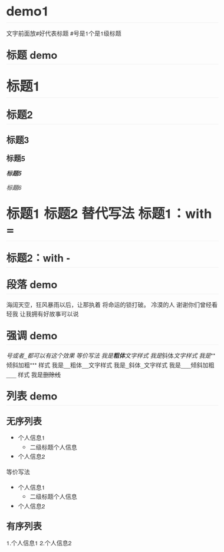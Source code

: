 <!DOCTYPE html PUBLIC "-//W3C//DTD HTML 4.01 Strict//EN" "http://www.w3.org/TR/html4/strict.dtd">
<html>
<head>
<meta http-equiv="Content-Type" content="text/html; charset=UTF-8">
<title>C:\Users\shilei\Desktop\hello\MarkDown\.demo1.md.html</title>


<style type="text/css">
body {
	color: #333;
	font: 13px/1.4 "Helvetica Neue", Helvetica, "Segoe UI", Arial, freesans, sans-serif;
	padding: 0;
	margin: 0;
}

a {
	background: transparent;
	color: #4183c4;
	text-decoration: none;
}

a:active,
a:hover {
	outline: 0 none;
	text-decoration: underline;
}

abbr[title] {
	border-bottom: 1px dotted;
}

b,
strong {
	font-weight: bold;
}

dfn {
	font-style: italic;
}
h1 {
	font-size: 2em;
	margin: 0.67em 0;
}
mark {
	background: #ff0;
	color: #000;
}
small {
	font-size: 80%;
}
sub, sup {
	font-size: 75%;
	line-height: 0;
	position: relative;
	vertical-align: baseline;
}
sup {
	top: -0.5em;
}
sub {
	bottom: -0.25em;
}
img {
	border: 0 none;
}
svg:not(:root) {
	overflow: hidden;
}
figure {
	margin: 1em 40px;
}
hr {
	box-sizing: content-box;
	height: 0;
}

code,
kbd,
pre,
samp {
	font-family: monospace,monospace;
	font-size: 1em;
}

pre {
	overflow: auto;
	font: 12px Consolas,"Liberation Mono",Menlo,Courier,monospace;
	margin-bottom: 0;
	margin-top: 0;
}

.markdown-body {
	padding: 30px;
	font-size: 16px;
	line-height: 1.6;
	word-wrap: break-word;
}

.markdown-body>*:first-child {
	margin-top: 0 !important;
}

.markdown-body>*:last-child {
	margin-bottom: 0 !important;
}

.markdown-body .absent {
	color: #c00;
}

.markdown-body .anchor {
	position: absolute;
	top: 0;
	bottom: 0;
	left: 0;
	display: block;
	padding-right: 6px;
	padding-left: 30px;
	margin-left: -30px;
}

.markdown-body .anchor:focus {
	outline: none;
}

.markdown-body h1,
.markdown-body h2,
.markdown-body h3,
.markdown-body h4,
.markdown-body h5,
.markdown-body h6 {
	position: relative;
	margin-top: 1em;
	margin-bottom: 16px;
	font-weight: bold;
	line-height: 1.4;
}

.markdown-body h1 .octicon-link,
.markdown-body h2 .octicon-link,
.markdown-body h3 .octicon-link,
.markdown-body h4 .octicon-link,
.markdown-body h5 .octicon-link,
.markdown-body h6 .octicon-link {
	display: none;
	color: #000;
	vertical-align: middle;
}

.markdown-body h1:hover .anchor,
.markdown-body h2:hover .anchor,
.markdown-body h3:hover .anchor,
.markdown-body h4:hover .anchor,
.markdown-body h5:hover .anchor,
.markdown-body h6:hover .anchor {
	padding-left: 8px;
	margin-left: -30px;
	line-height: 1;
	text-decoration: none;
}

.markdown-body h1:hover .anchor .octicon-link,
.markdown-body h2:hover .anchor .octicon-link,
.markdown-body h3:hover .anchor .octicon-link,
.markdown-body h4:hover .anchor .octicon-link,
.markdown-body h5:hover .anchor .octicon-link,
.markdown-body h6:hover .anchor .octicon-link {
	display: inline-block;
}

.markdown-body h1 tt,
.markdown-body h1 code,
.markdown-body h2 tt,
.markdown-body h2 code,
.markdown-body h3 tt,
.markdown-body h3 code,
.markdown-body h4 tt,
.markdown-body h4 code,
.markdown-body h5 tt,
.markdown-body h5 code,
.markdown-body h6 tt,
.markdown-body h6 code {
	font-size: inherit;
}

.markdown-body h1 {
	padding-bottom: 0.3em;
	font-size: 2.25em;
	line-height: 1.2;
	border-bottom: 1px solid #eee;
}

.markdown-body h2 {
	padding-bottom: 0.3em;
	font-size: 1.75em;
	line-height: 1.225;
	border-bottom: 1px solid #eee;
}

.markdown-body h3 {
	font-size: 1.5em;
	line-height: 1.43;
}

.markdown-body h4 {
	font-size: 1.25em;
}

.markdown-body h5 {
	font-size: 1em;
}

.markdown-body h6 {
	font-size: 1em;
	color: #777;
}

.markdown-body p,.markdown-body blockquote,
.markdown-body ul,.markdown-body ol,
.markdown-body dl,.markdown-body table,
.markdown-body pre {
	margin-top: 0;
	margin-bottom: 16px;
}

.markdown-body hr {
	height: 4px;
	padding: 0;
	margin: 16px 0;
	background-color: #e7e7e7;
	border: 0 none;
}

.markdown-body ul,
.markdown-body ol {
	padding-left: 2em;
}

.markdown-body ul.no-list,
.markdown-body ol.no-list {
	padding: 0;
	list-style-type: none;
}

.markdown-body ul ul,
.markdown-body ul ol,
.markdown-body ol ol,
.markdown-body ol ul {
	margin-top: 0;
	margin-bottom: 0;
}

.markdown-body li>p {
	margin-top: 16px;
}

.markdown-body dl {
	padding: 0;
}

.markdown-body dl dt {
	padding: 0;
	margin-top: 16px;
	font-size: 1em;
	font-style: italic;
	font-weight: bold;
}

.markdown-body dl dd {
	padding: 0 16px;
	margin-bottom: 16px;
}

.markdown-body blockquote {
	padding: 0 15px;
	color: #777;
	border-left: 4px solid #ddd;
}

.markdown-body blockquote>:first-child {
	margin-top: 0;
}

.markdown-body blockquote>:last-child {
	margin-bottom: 0;
}

.markdown-body table {
	display: block;
	width: 100%;
	overflow: auto;
	word-break: normal;
	word-break: keep-all;
}

.markdown-body table th {
	font-weight: bold;
}

.markdown-body table th,
.markdown-body table td {
	padding: 6px 13px;
	border: 1px solid #ddd;
}

.markdown-body table tr {
	background-color: #fff;
	border-top: 1px solid #ccc;
}

.markdown-body table tr:nth-child(2n) {
	background-color: #f8f8f8;
}

.markdown-body img {
	max-width: 100%;
	-moz-box-sizing: border-box;
	box-sizing: border-box;
}

.markdown-body span.frame {
	display: block;
	overflow: hidden;
}

.markdown-body span.frame>span {
	display: block;
	float: left;
	width: auto;
	padding: 7px;
	margin: 13px 0 0;
	overflow: hidden;
	border: 1px solid #ddd;
}

.markdown-body span.frame span img {
	display: block;
	float: left;
}

.markdown-body span.frame span span {
	display: block;
	padding: 5px 0 0;
	clear: both;
	color: #333;
}

.markdown-body span.align-center {
	display: block;
	overflow: hidden;
	clear: both;
}

.markdown-body span.align-center>span {
	display: block;
	margin: 13px auto 0;
	overflow: hidden;
	text-align: center;
}

.markdown-body span.align-center span img {
	margin: 0 auto;
	text-align: center;
}

.markdown-body span.align-right {
	display: block;
	overflow: hidden;
	clear: both;
}

.markdown-body span.align-right>span {
	display: block;
	margin: 13px 0 0;
	overflow: hidden;
	text-align: right;
}

.markdown-body span.align-right span img {
	margin: 0;
	text-align: right;
}

.markdown-body span.float-left {
	display: block;
	float: left;
	margin-right: 13px;
	overflow: hidden;
}

.markdown-body span.float-left span {
	margin: 13px 0 0;
}

.markdown-body span.float-right {
	display: block;
	float: right;
	margin-left: 13px;
	overflow: hidden;
}

.markdown-body span.float-right>span {
	display: block;
	margin: 13px auto 0;
	overflow: hidden;
	text-align: right;
}

.markdown-body code,.markdown-body tt {
	padding: 0;
	padding-top: 0.2em;
	padding-bottom: 0.2em;
	margin: 0;
	font-size: 85%;
	background-color: rgba(0,0,0,0.04);
	border-radius: 3px;
}

.markdown-body code:before,
.markdown-body code:after,
.markdown-body tt:before,
.markdown-body tt:after {
	letter-spacing: -0.2em;
	content: "\00a0";
}

.markdown-body code br,
.markdown-body tt br {
	display: none;
}

.markdown-body del code {
	text-decoration: inherit;
}

.markdown-body pre>code {
	padding: 0;
	margin: 0;
	font-size: 100%;
	word-break: normal;
	white-space: pre;
	background: transparent;
	border: 0;
}

.markdown-body .highlight {
	margin-bottom: 16px;
}

.markdown-body .highlight pre,
.markdown-body pre {
	padding: 16px;
	overflow: auto;
	font-size: 85%;
	line-height: 1.45;
	background-color: #f7f7f7;
	border-radius: 3px;
}

.markdown-body .highlight pre {
	margin-bottom: 0;
	word-break: normal;
}

.markdown-body pre {
	word-wrap: normal;
}

.markdown-body pre code,
.markdown-body pre tt {
	display: inline;
	max-width: initial;
	padding: 0;
	margin: 0;
	overflow: initial;
	line-height: inherit;
	word-wrap: normal;
	background-color: transparent;
	border: 0;
}

.markdown-body pre code:before,
.markdown-body pre code:after,
.markdown-body pre tt:before,
.markdown-body pre tt:after {
	content: normal;
}

.highlight .pl-coc,
.highlight .pl-entl,
.highlight .pl-entm,
.highlight .pl-eoa,
.highlight .pl-mai .pl-sf,
.highlight .pl-mm,
.highlight .pl-pdv,
.highlight .pl-sc,
.highlight .pl-som,
.highlight .pl-sr,
.highlight .pl-v,
.highlight .pl-vpf {
	color: #0086b3;
}
.highlight .pl-eoac,
.highlight .pl-mdht,
.highlight .pl-mi1,
.highlight .pl-mri,
.highlight .pl-va,
.highlight .pl-vpu {
	color: #008080;
}
.highlight .pl-c,
.highlight .pl-pdc {
	color: #b4b7b4;
	font-style: italic;
}
.highlight .pl-k,
.highlight .pl-ko,
.highlight .pl-kolp,
.highlight .pl-mc,
.highlight .pl-mr,
.highlight .pl-ms,
.highlight .pl-s,
.highlight .pl-sok,
.highlight .pl-st {
	color: #6e5494;
}
.highlight .pl-ef,
.highlight .pl-enf,
.highlight .pl-enm,
.highlight .pl-entc,
.highlight .pl-eoi,
.highlight .pl-sf,
.highlight .pl-smc {
	color: #d12089;
}
.highlight .pl-ens,
.highlight .pl-eoai,
.highlight .pl-kos,
.highlight .pl-mh .pl-pdh,
.highlight .pl-mp,
.highlight .pl-pde,
.highlight .pl-stp {
	color: #458;
}
.highlight .pl-enti {
	color: #d12089;
	font-weight: bold;
}
.highlight .pl-cce,
.highlight .pl-enc,
.highlight .pl-kou,
.highlight .pl-mq {
	color: #f93;
}
.highlight .pl-mp1 .pl-sf {
	color: #458;
	font-weight: bold;
}
.highlight .pl-cos,
.highlight .pl-ent,
.highlight .pl-md,
.highlight .pl-mdhf,
.highlight .pl-ml,
.highlight .pl-pdc1,
.highlight .pl-pds,
.highlight .pl-s1,
.highlight .pl-scp,
.highlight .pl-sol {
	color: #df5000;
}
.highlight .pl-c1,
.highlight .pl-cn,
.highlight .pl-pse,
.highlight .pl-pse .pl-s2,
.highlight .pl-vi {
	color: #a31515;
}
.highlight .pl-mb,
.highlight .pl-pdb {
	color: #df5000;
	font-weight: bold;
}
.highlight .pl-mi,
.highlight .pl-pdi {
	color: #6e5494;
	font-style: italic;
}
.highlight .pl-ms1 {
	background-color: #f5f5f5;
}
.highlight .pl-mdh,
.highlight .pl-mdi {
	font-weight: bold;
}
.highlight .pl-mdr {
	color: #0086b3;
	font-weight: bold;
}
.highlight .pl-s2 {
	color: #333;
}
.highlight .pl-ii {
	background-color: #df5000;
	color: #fff;
}
.highlight .pl-ib {
	background-color: #f93;
}
.highlight .pl-id {
	background-color: #a31515;
	color: #fff;
}
.highlight .pl-iu {
	background-color: #b4b7b4;
}
.highlight .pl-mo {
	color: #969896;
}

</style>


<script type="text/javascript">

function getDocumentScrollTop() 
{
   var res = document.body.scrollTop || document.documentElement.scrollTop || window.pageYOffset || 0;
   // alert(res);
   return res;
}

function setDocumentScrollTop(ypos) 
{
	window.scrollTo(0, ypos);
}

</script>


</head>
<body class="markdown-body">
<h1> <a id="demo1" class="anchor" href="#demo1" aria-hidden="true"><span aria-hidden="true" class="octicon octicon-link"></span></a>demo1</h1> 
<p>文字前面放#好代表标题 #号是1个是1级标题</p> 
<h2> <a id="标题-demo" class="anchor" href="#%E6%A0%87%E9%A2%98-demo" aria-hidden="true"><span aria-hidden="true" class="octicon octicon-link"></span></a>标题 demo</h2> 
<h1> <a id="标题1" class="anchor" href="#%E6%A0%87%E9%A2%981" aria-hidden="true"><span aria-hidden="true" class="octicon octicon-link"></span></a>标题1</h1> 
<h2> <a id="标题2" class="anchor" href="#%E6%A0%87%E9%A2%982" aria-hidden="true"><span aria-hidden="true" class="octicon octicon-link"></span></a>标题2</h2> 
<h3> <a id="标题3" class="anchor" href="#%E6%A0%87%E9%A2%983" aria-hidden="true"><span aria-hidden="true" class="octicon octicon-link"></span></a>标题3</h3> 
<h4> <a id="标题5" class="anchor" href="#%E6%A0%87%E9%A2%985" aria-hidden="true"><span aria-hidden="true" class="octicon octicon-link"></span></a>标题5</h4> 
<h5> <a id="标题5-1" class="anchor" href="#%E6%A0%87%E9%A2%985-1" aria-hidden="true"><span aria-hidden="true" class="octicon octicon-link"></span></a>标题5</h5> 
<h6> <a id="标题6" class="anchor" href="#%E6%A0%87%E9%A2%986" aria-hidden="true"><span aria-hidden="true" class="octicon octicon-link"></span></a>标题6</h6> 
<h1> <a id="标题1-标题2-替代写法标题1with-" class="anchor" href="#%E6%A0%87%E9%A2%981-%E6%A0%87%E9%A2%982-%E6%9B%BF%E4%BB%A3%E5%86%99%E6%B3%95%E6%A0%87%E9%A2%981with-" aria-hidden="true"><span aria-hidden="true" class="octicon octicon-link"></span></a>标题1 标题2 替代写法 标题1：with =</h1> 
<h2> <a id="标题2with--" class="anchor" href="#%E6%A0%87%E9%A2%982with--" aria-hidden="true"><span aria-hidden="true" class="octicon octicon-link"></span></a>标题2：with -</h2> 
<h2> <a id="段落-demo" class="anchor" href="#%E6%AE%B5%E8%90%BD-demo" aria-hidden="true"><span aria-hidden="true" class="octicon octicon-link"></span></a>段落 demo</h2> 
<p>海阔天空，狂风暴雨以后，让那执着 将命运的锁打破。 冷漠的人 谢谢你们曾经看轻我 让我拥有好故事可以说</p> 
<h2> <a id="强调-demo" class="anchor" href="#%E5%BC%BA%E8%B0%83-demo" aria-hidden="true"><span aria-hidden="true" class="octicon octicon-link"></span></a>强调 demo</h2> 
<p><em>号或者_都可以有这个效果 等价写法 我是<strong>粗体</strong>文字样式 我是</em>斜体<em>文字样式 我是</em>**倾斜加粗*** 样式 我是__粗体__文字样式 我是_斜体_文字样式 我是___倾斜加粗___ 样式 我是<del>删除线</del></p> 
<h2> <a id="列表-demo" class="anchor" href="#%E5%88%97%E8%A1%A8-demo" aria-hidden="true"><span aria-hidden="true" class="octicon octicon-link"></span></a>列表 demo</h2> 
<h3> <a id="无序列表" class="anchor" href="#%E6%97%A0%E5%BA%8F%E5%88%97%E8%A1%A8" aria-hidden="true"><span aria-hidden="true" class="octicon octicon-link"></span></a>无序列表</h3> 
<ul> 
 <li>个人信息1 
  <ul> 
   <li>二级标题个人信息</li> 
  </ul> </li> 
 <li>个人信息2</li> 
</ul> 
<p>等价写法</p> 
<ul> 
 <li>个人信息1 
  <ul> 
   <li>二级标题个人信息</li> 
  </ul> </li> 
 <li>个人信息2</li> 
</ul> 
<h3> <a id="有序列表" class="anchor" href="#%E6%9C%89%E5%BA%8F%E5%88%97%E8%A1%A8" aria-hidden="true"><span aria-hidden="true" class="octicon octicon-link"></span></a>有序列表</h3> 
<p>1.个人信息1 2.个人信息2</p>
</body>
</html>
